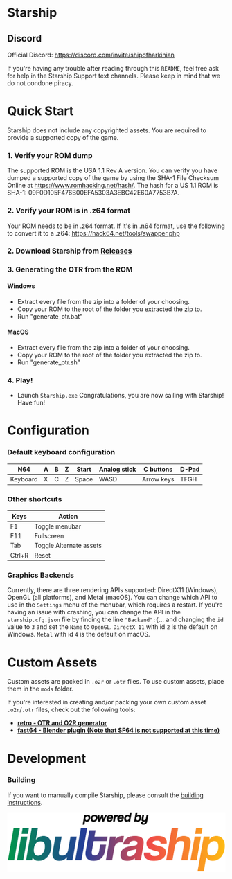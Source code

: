 [comment]: <> (Todo: Make Light Mode Image)
[comment]: <> (Todo: Make Dark Mode Image)

# Starship

## Discord

Official Discord: https://discord.com/invite/shipofharkinian

If you're having any trouble after reading through this `README`, feel free ask for help in the Starship Support text channels. Please keep in mind that we do not condone piracy.

# Quick Start

Starship does not include any copyrighted assets.  You are required to provide a supported copy of the game.

### 1. Verify your ROM dump
The supported ROM is the USA 1.1 Rev A version. You can verify you have dumped a supported copy of the game by using the SHA-1 File Checksum Online at https://www.romhacking.net/hash/. The hash for a US 1.1 ROM is SHA-1: 09F0D105F476B00EFA5303A3EBC42E60A7753B7A.

### 2. Verify your ROM is in .z64 format
Your ROM needs to be in .z64 format. If it's in .n64 format, use the following to convert it to a .z64: https://hack64.net/tools/swapper.php

### 2. Download Starship from [Releases](https://github.com/HarbourMasters/Starship/releases)

### 3. Generating the OTR from the ROM
#### Windows
* Extract every file from the zip into a folder of your choosing.
* Copy your ROM to the root of the folder you extracted the zip to.
* Run "generate_otr.bat"

#### MacOS
* Extract every file from the zip into a folder of your choosing.
* Copy your ROM to the root of the folder you extracted the zip to.
* Run "generate_otr.sh"

### 4. Play!
* Launch `Starship.exe`
Congratulations, you are now sailing with Starship! Have fun!

# Configuration

### Default keyboard configuration
| N64 | A | B | Z | Start | Analog stick | C buttons | D-Pad |
| - | - | - | - | - | - | - | - |
| Keyboard | X | C | Z | Space | WASD | Arrow keys | TFGH |

### Other shortcuts
| Keys | Action |
| - | - |
| F1 | Toggle menubar |
| F11 | Fullscreen |
| Tab | Toggle Alternate assets |
| Ctrl+R | Reset |

### Graphics Backends
Currently, there are three rendering APIs supported: DirectX11 (Windows), OpenGL (all platforms), and Metal (macOS). You can change which API to use in the `Settings` menu of the menubar, which requires a restart.  If you're having an issue with crashing, you can change the API in the `starship.cfg.json` file by finding the line `"Backend":{`... and changing the `id` value to `3` and set the `Name` to `OpenGL`. `DirectX 11` with id `2` is the default on Windows. `Metal` with id `4` is the default on macOS.

# Custom Assets

Custom assets are packed in `.o2r` or `.otr` files. To use custom assets, place them in the `mods` folder.

If you're interested in creating and/or packing your own custom asset `.o2r`/`.otr` files, check out the following tools:
* [**retro - OTR and O2R generator**](https://github.com/HarbourMasters64/retro)
* [**fast64 - Blender plugin (Note that SF64 is not supported at this time)**](https://github.com/HarbourMasters/fast64)

# Development
### Building

If you want to manually compile Starship, please consult the [building instructions](https://github.com/HarbourMasters/Starship/blob/main/docs/BUILDING.md).

<a href="https://github.com/Kenix3/libultraship/">
  <picture>
    <source media="(prefers-color-scheme: dark)" srcset="./docs/poweredbylus.darkmode.png">
    <img alt="Powered by libultraship" src="./docs/poweredbylus.lightmode.png">
  </picture>
</a>

